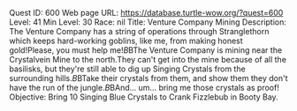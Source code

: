 Quest ID: 600
Web page URL: https://database.turtle-wow.org/?quest=600
Level: 41
Min Level: 30
Race: nil
Title: Venture Company Mining
Description: The Venture Company has a string of operations through Stranglethorn which keeps hard-working goblins, like me, from making honest gold!Please, you must help me!$B$BThe Venture Company is mining near the Crystalvein Mine to the north.They can't get into the mine because of all the basilisks, but they're still able to dig up Singing Crystals from the surrounding hills.$B$BTake their crystals from them, and show them they don't have the run of the jungle.$B$BAnd... um... bring me those crystals as proof!
Objective: Bring 10 Singing Blue Crystals to Crank Fizzlebub in Booty Bay.
